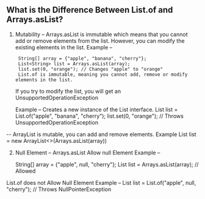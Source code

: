## What is the Difference Between List.of and Arrays.asList?
1. Mutability –
   Arrays.asList is immutable which means that you cannot add or remove elements from the list.
   However, you can modify the existing elements in the list.
   Example –

        String[] array = {"apple", "banana", "cherry"};
        List<String> list = Arrays.asList(array);
        list.set(0, "orange"); // Changes "apple" to "orange"
        List.of is immutable, meaning you cannot add, remove or modify elements in the list.
    If you try to modify the list, you will get an UnsupportedOperationException
    
    Example – Creates a new instance of the List interface.
    List<String> list = List.of("apple", "banana", "cherry");
    list.set(0, "orange"); // Throws UnsupportedOperationException

-- ArrayList is mutable, you can add and remove elements.
   Example
   List<String> list = new ArrayList<>(Arrays.asList(array))

   2. Null Element –
      Arrays.asList Allow null Element
      Example –

       String[] array = {"apple", null, "cherry"};
       List<String> list = Arrays.asList(array); // Allowed
    
   List.of does not Allow Null Element
   Example –
   List<String> list = List.of("apple", null, "cherry"); // Throws NullPointerException